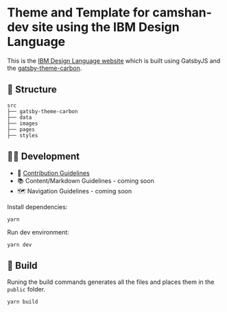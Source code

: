 # Theme and Template for camshan-dev site using the IBM Design Language

This is the [IBM Design Language website](http://www.ibm.com/design/language) which is built using GatsbyJS and the [gatsby-theme-carbon](https://github.com/carbon-design-system/gatsby-theme-carbon).

## 📂 Structure

```
src
├── gatsby-theme-carbon
├── data
├── images
├── pages
├── styles
```

## 👩‍💻 Development

- 🤝 [Contribution Guidelines](.github/CONTRIBUTING.md)
- 📚 Content/Markdown Guidelines - coming soon
- 🗺 Navigation Guidelines - coming soon

Install dependencies:

```
yarn
```

Run dev environment:

```
yarn dev
```

## 🚀 Build

Runing the build commands generates all the files and places them in the `public` folder.

```
yarn build
```
